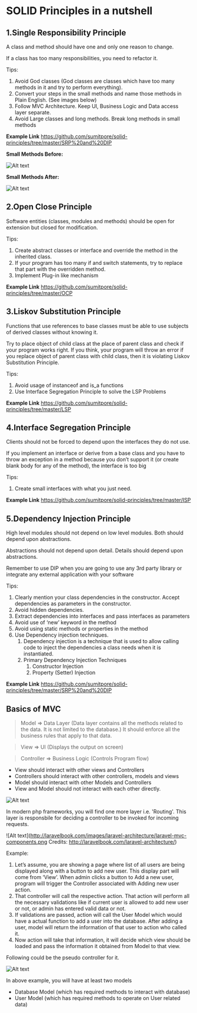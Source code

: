 SOLID Principles in a nutshell
===================
1.Single Responsibility Principle
-------------

A class and method should have one and only one reason to change.

If a class has too many responsibilities, you need to refactor it.

Tips:
1. Avoid God classes (God classes are classes which have too many methods in it and try to perform everything).
2. Convert your steps in the small methods and name those methods in Plain English. (See images below)
3. Follow MVC Architecture. Keep UI, Business Logic and Data access layer separate.
4. Avoid Large classes and long methods. Break long methods in small methods

**Example Link**
<https://github.com/sumitpore/solid-principles/tree/master/SRP%20and%20DIP>

**Small Methods Before:**

![Alt text](/images/sip-before.png?raw=true "Small Methods Before")

**Small Methods After:**

![Alt text](/images/sip-after.png?raw=true "Small Methods After")

2.Open Close Principle
-------------

Software entities (classes, modules and methods) should be open for extension but closed for modification.

Tips:
1. Create abstract classes or interface and override the method in the inherited class.
2. If your program has too many if and switch statements, try to replace that part with the overridden method.
3. Implement Plug-in like mechanism

**Example Link**
<https://github.com/sumitpore/solid-principles/tree/master/OCP>

3.Liskov Substitution Principle
-------------

Functions that use references to base classes must be able to use subjects of derived classes without knowing it.

Try to place object of child class at the place of parent class and check if your program works right. If you think, your program will throw an error if you replace object of parent class with child class, then it is violating Liskov Substitution Principle.

Tips:
1. Avoid usage of instanceof and is_a functions
2. Use Interface Segregation Principle to solve the LSP Problems

**Example Link**
<https://github.com/sumitpore/solid-principles/tree/master/LSP>

4.Interface Segregation Principle
-------------

Clients should not be forced to depend upon the interfaces they do not use.

If you implement an interface or derive from a base class and you have to throw an exception in a method  because you don’t support it (or create blank body for any of the method), the interface is too big

Tips:
1. Create small interfaces with what you just need.

**Example Link**
<https://github.com/sumitpore/solid-principles/tree/master/ISP>

5.Dependency Injection Principle
-------------

High level modules should not depend on low level modules. Both should depend upon abstractions.

Abstractions should not depend upon detail. Details should depend upon abstractions.

Remember to use DIP when you are going to use any 3rd party library or integrate any external application with your software

Tips:
1. Clearly mention your class dependencies in the constructor. Accept dependencies as parameters in the constructor.
2. Avoid hidden dependencies.
3. Extract dependencies into interfaces and pass interfaces as parameters
4. Avoid use of ‘new’ keyword in the method
5. Avoid using static methods or properties in the method
6. Use Dependency injection techniques.
    1. Dependency injection is a technique that is used to allow calling code to inject the dependencies a class needs when it is instantiated.
    2. Primary Dependency Injection Techniques
        1. Constructor Injection
        2. Property (Setter) Injection

**Example Link**
<https://github.com/sumitpore/solid-principles/tree/master/SRP%20and%20DIP>

Basics of MVC
-------------

> Model => Data Layer (Data layer contains all the methods related to the data. It is not limited to the database.) It should enforce all the business rules that apply to that data.

> View => UI (Displays the output on screen)

> Controller => Business Logic (Controls Program flow)

* View should interact with other views and Controllers
* Controllers should interact with other controllers, models and views
* Model should interact with other Models and Controllers
* View and Model should not interact with each other directly.

![Alt text](/images/mvc.png?raw=true)

In modern php frameworks, you will find one more layer i.e. 'Routing'. This layer is responsbile for deciding a controller to be invoked for incoming requests.

![Alt text](http://laravelbook.com/images/laravel-architecture/laravel-mvc-components.png Credits: http://laravelbook.com/laravel-architecture/)

Example:
1. Let’s assume, you are showing a page where list of all users are being displayed along with a button to add new user. This display part will come from ‘View’. When admin clicks a button to Add a new user, program will trigger the Controller associated with Adding new user action.
2. That controller will call the respective action. That action will perform all the necessary validations like if current user is allowed to add new user or not, or admin has entered valid data or not.
3. If validations are passed, action will call the User Model which would have a actual function to add a user into the database. After adding a user, model will return the information of that user to action who called it.
4. Now action will take that information, it will decide which view should be loaded and pass the information it obtained from Model to that view.

Following could be the pseudo controller for it.

![Alt text](/images/psuedo-controller.png?raw=true)

In above example, you will have at least two models
* Database Model (which has required methods to interact with database)
* User Model (which has required methods to operate on User related data)
